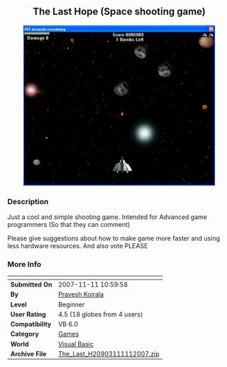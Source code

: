 ﻿<div align="center">

## The Last Hope \(Space shooting game\)

<img src="PIC20071111105797255.JPG">
</div>

### Description

Just a cool and simple shooting game. Intended for Advanced game programmers (So that they can comment)

Please give suggestions about how to make game more faster and using less hardware resources. And also vote PLEASE
 
### More Info
 


<span>             |<span>
---                |---
**Submitted On**   |2007-11-11 10:59:58
**By**             |[Pravesh Koirala](https://github.com/Planet-Source-Code/PSCIndex/blob/master/ByAuthor/pravesh-koirala.md)
**Level**          |Beginner
**User Rating**    |4.5 (18 globes from 4 users)
**Compatibility**  |VB 6\.0
**Category**       |[Games](https://github.com/Planet-Source-Code/PSCIndex/blob/master/ByCategory/games__1-38.md)
**World**          |[Visual Basic](https://github.com/Planet-Source-Code/PSCIndex/blob/master/ByWorld/visual-basic.md)
**Archive File**   |[The\_Last\_H20903111112007\.zip](https://github.com/Planet-Source-Code/pravesh-koirala-the-last-hope-space-shooting-game__1-69613/archive/master.zip)








